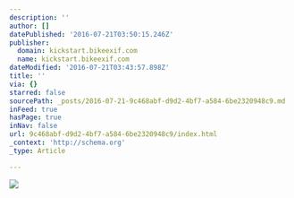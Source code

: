 ```yaml
---
description: ''
author: []
datePublished: '2016-07-21T03:50:15.246Z'
publisher:
  domain: kickstart.bikeexif.com
  name: kickstart.bikeexif.com
dateModified: '2016-07-21T03:43:57.898Z'
title: ''
via: {}
starred: false
sourcePath: _posts/2016-07-21-9c468abf-d9d2-4bf7-a584-6be2320948c9.md
inFeed: true
hasPage: true
inNav: false
url: 9c468abf-d9d2-4bf7-a584-6be2320948c9/index.html
_context: 'http://schema.org'
_type: Article

---
```

![](http://kickstart.bikeexif.com/wp-content/uploads/2013/04/honda-cg125-5.jpg)